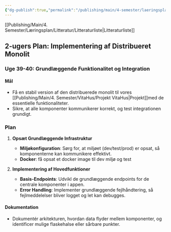 ```yaml
---
{"dg-publish":true,"permalink":"/publishing/main/4-semester/laeringsplan/39-40/","created":"2024-10-30T08:47:56.185+01:00"}
---
```


[[Publishing/Main/4. Semester/Læringsplan/Litteratur/Litteraturliste\|Litteraturliste]]
## 2-ugers Plan: Implementering af Distribueret Monolit

### Uge 39-40: Grundlæggende Funktionalitet og Integration

#### Mål

- Få en stabil version af den distribuerede monolit  til vores [[Publishing/Main/4. Semester/VitaHus/Projekt VitaHus\|Projekt]]med de essentielle funktionaliteter.
- Sikre, at alle komponenter kommunikerer korrekt, og test integrationen grundigt.

### Plan

1. **Opsæt Grundlæggende Infrastruktur**
    
    - **Miljøkonfiguration**: Sørg for, at miljøet (dev/test/prod) er opsat, så komponenterne kan kommunikere effektivt.
    - **Docker**: få opsat et docker image til dev miljø og test
2. **Implementering af Hovedfunktioner**
    
    - **Basis-Endpoints**: Udvikl de grundlæggende endpoints for de centrale komponenter i appen.
    - **Error Handling**: Implementer grundlæggende fejlhåndtering, så fejlmeddelelser bliver logget og let kan debugges.


#### Dokumentation

- Dokumentér arkitekturen, hvordan data flyder mellem komponenter, og identificer mulige flaskehalse eller sårbare punkter.
